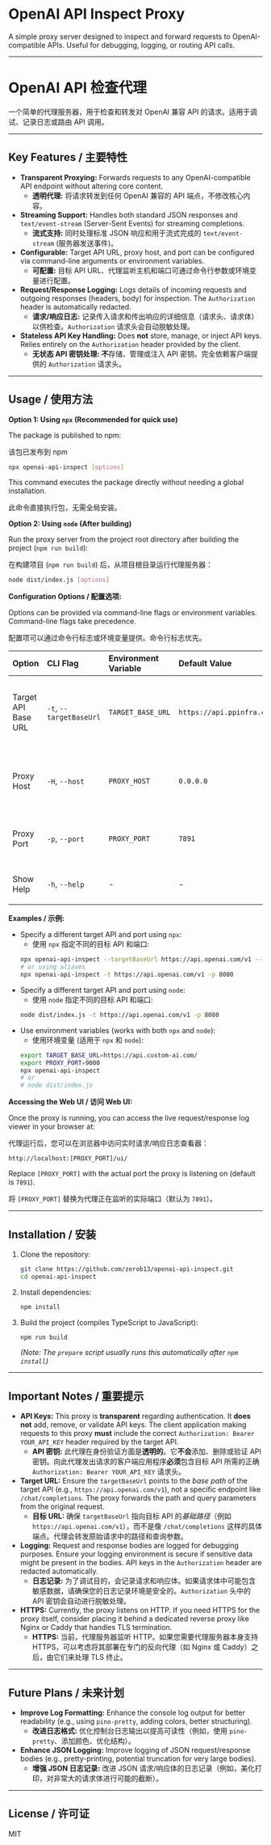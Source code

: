 # OpenAI API Inspect Proxy

A simple proxy server designed to inspect and forward requests to OpenAI-compatible APIs. Useful for debugging, logging, or routing API calls.

---

# OpenAI API 检查代理

一个简单的代理服务器，用于检查和转发对 OpenAI 兼容 API 的请求。适用于调试、记录日志或路由 API 调用。

---

## Key Features / 主要特性

*   **Transparent Proxying:** Forwards requests to any OpenAI-compatible API endpoint without altering core content.
    *   **透明代理:** 将请求转发到任何 OpenAI 兼容的 API 端点，不修改核心内容。
*   **Streaming Support:** Handles both standard JSON responses and `text/event-stream` (Server-Sent Events) for streaming completions.
    *   **流式支持:** 同时处理标准 JSON 响应和用于流式完成的 `text/event-stream` (服务器发送事件)。
*   **Configurable:** Target API URL, proxy host, and port can be configured via command-line arguments or environment variables.
    *   **可配置:** 目标 API URL、代理监听主机和端口可通过命令行参数或环境变量进行配置。
*   **Request/Response Logging:** Logs details of incoming requests and outgoing responses (headers, body) for inspection. The `Authorization` header is automatically redacted.
    *   **请求/响应日志:** 记录传入请求和传出响应的详细信息（请求头、请求体）以供检查。`Authorization` 请求头会自动脱敏处理。
*   **Stateless API Key Handling:** Does **not** store, manage, or inject API keys. Relies entirely on the `Authorization` header provided by the client.
    *   **无状态 API 密钥处理:** **不**存储、管理或注入 API 密钥。完全依赖客户端提供的 `Authorization` 请求头。

---


## Usage / 使用方法

**Option 1: Using `npx` (Recommended for quick use)**

The package is published to npm:

该包已发布到 npm

```bash
npx openai-api-inspect [options]
```

This command executes the package directly without needing a global installation.

此命令直接执行包，无需全局安装。

**Option 2: Using `node` (After building)**

Run the proxy server from the project root directory after building the project (`npm run build`):

在构建项目 (`npm run build`) 后，从项目根目录运行代理服务器：

```bash
node dist/index.js [options]
```

**Configuration Options / 配置选项:**

Options can be provided via command-line flags or environment variables. Command-line flags take precedence.

配置项可以通过命令行标志或环境变量提供。命令行标志优先。

| Option              | CLI Flag                | Environment Variable | Default Value                       | Description                                       | 说明                              |
| :------------------ | :---------------------- | :------------------- | :---------------------------------- | :------------------------------------------------ | :-------------------------------- |
| Target API Base URL | `-t`, `--targetBaseUrl` | `TARGET_BASE_URL`    | `https://api.ppinfra.com/v3/openai` | The base URL of the target OpenAI-compatible API. | 目标 OpenAI 兼容 API 的基础 URL。 |
| Proxy Host          | `-H`, `--host`          | `PROXY_HOST`         | `0.0.0.0`                           | Host for the proxy server to listen on.           | 代理服务器监听的主机地址。        |
| Proxy Port          | `-p`, `--port`          | `PROXY_PORT`         | `7891`                              | Port for the proxy server to listen on.           | 代理服务器监听的端口。            |
| Show Help           | `-h`, `--help`          | -                    | -                                   | Display help information.                         | 显示帮助信息。                    |

**Examples / 示例:**

*   Specify a different target API and port using `npx`:
    *   使用 `npx` 指定不同的目标 API 和端口:
    ```bash
    npx openai-api-inspect --targetBaseUrl https://api.openai.com/v1 --port 8080
    # or using aliases
    npx openai-api-inspect -t https://api.openai.com/v1 -p 8080
    ```
*   Specify a different target API and port using `node`:
    *   使用 `node` 指定不同的目标 API 和端口:
    ```bash
    node dist/index.js -t https://api.openai.com/v1 -p 8080
    ```
*   Use environment variables (works with both `npx` and `node`):
    *   使用环境变量 (适用于 `npx` 和 `node`):
    ```bash
    export TARGET_BASE_URL=https://api.custom-ai.com/
    export PROXY_PORT=9000
    npx openai-api-inspect 
    # or
    # node dist/index.js
    ```

**Accessing the Web UI / 访问 Web UI:**

Once the proxy is running, you can access the live request/response log viewer in your browser at:

代理运行后，您可以在浏览器中访问实时请求/响应日志查看器：

`http://localhost:[PROXY_PORT]/ui/`

Replace `[PROXY_PORT]` with the actual port the proxy is listening on (default is `7891`).

将 `[PROXY_PORT]` 替换为代理正在监听的实际端口（默认为 `7891`）。


---


## Installation / 安装

1.  Clone the repository:
    ```bash
    git clone https://github.com/zerob13/openai-api-inspect.git
    cd openai-api-inspect
    ```
2.  Install dependencies:
    ```bash
    npm install 
    ```
3.  Build the project (compiles TypeScript to JavaScript):
    ```bash
    npm run build
    ```
    *(Note: The `prepare` script usually runs this automatically after `npm install`)*

---
## Important Notes / 重要提示

*   **API Keys:** This proxy is **transparent** regarding authentication. It **does not** add, remove, or validate API keys. The client application making requests to this proxy **must** include the correct `Authorization: Bearer YOUR_API_KEY` header required by the target API.
    *   **API 密钥:** 此代理在身份验证方面是**透明的**。它**不会**添加、删除或验证 API 密钥。向此代理发出请求的客户端应用程序**必须**包含目标 API 所需的正确 `Authorization: Bearer YOUR_API_KEY` 请求头。
*   **Target URL:** Ensure the `targetBaseUrl` points to the *base path* of the target API (e.g., `https://api.openai.com/v1`), not a specific endpoint like `/chat/completions`. The proxy forwards the path and query parameters from the original request.
    *   **目标 URL:** 确保 `targetBaseUrl` 指向目标 API 的*基础路径*（例如 `https://api.openai.com/v1`），而不是像 `/chat/completions` 这样的具体端点。代理会转发原始请求中的路径和查询参数。
*   **Logging:** Request and response bodies are logged for debugging purposes. Ensure your logging environment is secure if sensitive data might be present in the bodies. API keys in the `Authorization` header are redacted automatically.
    *   **日志记录:** 为了调试目的，会记录请求和响应体。如果请求体中可能包含敏感数据，请确保您的日志记录环境是安全的。`Authorization` 头中的 API 密钥会自动进行脱敏处理。
*   **HTTPS:** Currently, the proxy listens on HTTP. If you need HTTPS for the proxy itself, consider placing it behind a dedicated reverse proxy like Nginx or Caddy that handles TLS termination.
    *   **HTTPS:** 当前，代理服务器监听 HTTP。如果您需要代理服务器本身支持 HTTPS，可以考虑将其部署在专门的反向代理（如 Nginx 或 Caddy）之后，由它们来处理 TLS 终止。

---

## Future Plans / 未来计划

*   **Improve Log Formatting:** Enhance the console log output for better readability (e.g., using `pino-pretty`, adding colors, better structuring).
    *   **改进日志格式:** 优化控制台日志输出以提高可读性（例如，使用 `pino-pretty`、添加颜色、优化结构）。
*   **Enhance JSON Logging:** Improve logging of JSON request/response bodies (e.g., pretty-printing, potential truncation for very large bodies).
    *   **增强 JSON 日志记录:** 改进 JSON 请求/响应体的日志记录（例如，美化打印，对非常大的请求体进行可能的截断）。

---

## License / 许可证

MIT